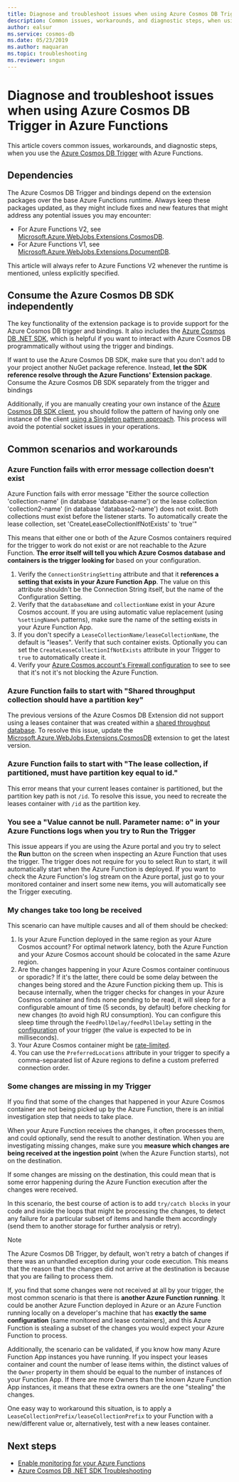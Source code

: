 ```yaml
---
title: Diagnose and troubleshoot issues when using Azure Cosmos DB Trigger in Azure Functions
description: Common issues, workarounds, and diagnostic steps, when using the Azure Cosmos DB Trigger with Azure Functions
author: ealsur
ms.service: cosmos-db
ms.date: 05/23/2019
ms.author: maquaran
ms.topic: troubleshooting
ms.reviewer: sngun
---
```


# Diagnose and troubleshoot issues when using Azure Cosmos DB Trigger in Azure Functions

This article covers common issues, workarounds, and diagnostic steps, when you use the [Azure Cosmos DB Trigger](change-feed-functions.md) with Azure Functions.

## Dependencies

The Azure Cosmos DB Trigger and bindings depend on the extension packages over the base Azure Functions runtime. Always keep these packages updated, as they might include fixes and new features that might address any potential issues you may encounter:

* For Azure Functions V2, see [Microsoft.Azure.WebJobs.Extensions.CosmosDB](https://www.nuget.org/packages/Microsoft.Azure.WebJobs.Extensions.CosmosDB).
* For Azure Functions V1, see [Microsoft.Azure.WebJobs.Extensions.DocumentDB](https://www.nuget.org/packages/Microsoft.Azure.WebJobs.Extensions.DocumentDB).

This article will always refer to Azure Functions V2 whenever the runtime is mentioned, unless explicitly specified.

## Consume the Azure Cosmos DB SDK independently

The key functionality of the extension package is to provide support for the Azure Cosmos DB trigger and bindings. It also includes the [Azure Cosmos DB .NET SDK](sql-api-sdk-dotnet-core.md), which is helpful if you want to interact with Azure Cosmos DB programmatically without using the trigger and bindings.

If want to use the Azure Cosmos DB SDK, make sure that you don't add to your project another NuGet package reference. Instead, **let the SDK reference resolve through the Azure Functions' Extension package**. Consume the Azure Cosmos DB SDK separately from the trigger and bindings

Additionally, if you are manually creating your own instance of the [Azure Cosmos DB SDK client](./sql-api-sdk-dotnet-core.md), you should follow the pattern of having only one instance of the client [using a Singleton pattern approach](../azure-functions/manage-connections.md#documentclient-code-example-c). This process will avoid the potential socket issues in your operations.

## Common scenarios and workarounds

### Azure Function fails with error message collection doesn't exist

Azure Function fails with error message "Either the source collection 'collection-name' (in database 'database-name') or the lease collection 'collection2-name' (in database 'database2-name') does not exist. Both collections must exist before the listener starts. To automatically create the lease collection, set 'CreateLeaseCollectionIfNotExists' to 'true'"

This means that either one or both of the Azure Cosmos containers required for the trigger to work do not exist or are not reachable to the Azure Function. **The error itself will tell you which Azure Cosmos database and containers is the trigger looking for** based on your configuration.

1. Verify the `ConnectionStringSetting` attribute and that it **references a setting that exists in your Azure Function App**. The value on this attribute shouldn't be the Connection String itself, but the name of the Configuration Setting.
2. Verify that the `databaseName` and `collectionName` exist in your Azure Cosmos account. If you are using automatic value replacement (using `%settingName%` patterns), make sure the name of the setting exists in your Azure Function App.
3. If you don't specify a `LeaseCollectionName/leaseCollectionName`, the default is "leases". Verify that such container exists. Optionally you can set the `CreateLeaseCollectionIfNotExists` attribute in your Trigger to `true` to automatically create it.
4. Verify your [Azure Cosmos account's Firewall configuration](how-to-configure-firewall.md) to see to see that it's not it's not blocking the Azure Function.

### Azure Function fails to start with "Shared throughput collection should have a partition key"

The previous versions of the Azure Cosmos DB Extension did not support using a leases container that was created within a [shared throughput database](./set-throughput.md#set-throughput-on-a-database). To resolve this issue, update the [Microsoft.Azure.WebJobs.Extensions.CosmosDB](https://www.nuget.org/packages/Microsoft.Azure.WebJobs.Extensions.CosmosDB) extension to get the latest version.

### Azure Function fails to start with "The lease collection, if partitioned, must have partition key equal to id."

This error means that your current leases container is partitioned, but the partition key path is not `/id`. To resolve this issue, you need to recreate the leases container with `/id` as the partition key.

### You see a "Value cannot be null. Parameter name: o" in your Azure Functions logs when you try to Run the Trigger

This issue appears if you are using the Azure portal and you try to select the **Run** button on the screen when inspecting an Azure Function that uses the trigger. The trigger does not require for you to select Run to start, it will automatically start when the Azure Function is deployed. If you want to check the Azure Function's log stream on the Azure portal, just go to your monitored container and insert some new items, you will automatically see the Trigger executing.

### My changes take too long be received

This scenario can have multiple causes and all of them should be checked:

1. Is your Azure Function deployed in the same region as your Azure Cosmos account? For optimal network latency, both the Azure Function and your Azure Cosmos account should be colocated in the same Azure region.
2. Are the changes happening in your Azure Cosmos container continuous or sporadic?
If it's the latter, there could be some delay between the changes being stored and the Azure Function picking them up. This is because internally, when the trigger checks for changes in your Azure Cosmos container and finds none pending to be read, it will sleep for a configurable amount of time (5 seconds, by default) before checking for new changes (to avoid high RU consumption). You can configure this sleep time through the `FeedPollDelay/feedPollDelay` setting in the [configuration](../azure-functions/functions-bindings-cosmosdb-v2.md#trigger---configuration) of your trigger (the value is expected to be in milliseconds).
3. Your Azure Cosmos container might be [rate-limited](./request-units.md).
4. You can use the `PreferredLocations` attribute in your trigger to specify a comma-separated list of Azure regions to define a custom preferred connection order.

### Some changes are missing in my Trigger

If you find that some of the changes that happened in your Azure Cosmos container are not being picked up by the Azure Function, there is an initial investigation step that needs to take place.

When your Azure Function receives the changes, it often processes them, and could optionally, send the result to another destination. When you are investigating missing changes, make sure you **measure which changes are being received at the ingestion point** (when the Azure Function starts), not on the destination.

If some changes are missing on the destination, this could mean that is some error happening during the Azure Function execution after the changes were received.

In this scenario, the best course of action is to add `try/catch blocks` in your code and inside the loops that might be processing the changes, to detect any failure for a particular subset of items and handle them accordingly (send them to another storage for further analysis or retry). 

> [!NOTE]
> The Azure Cosmos DB Trigger, by default, won't retry a batch of changes if there was an unhandled exception during your code execution. This means that the reason that the changes did not arrive at the destination is because that you are failing to process them.

If, you find that some changes were not received at all by your trigger, the most common scenario is that there is **another Azure Function running**. It could be another Azure Function deployed in Azure or an Azure Function running locally on a developer's machine that has **exactly the same configuration** (same monitored and lease containers), and this Azure Function is stealing a subset of the changes you would expect your Azure Function to process.

Additionally, the scenario can be validated, if you know how many Azure Function App instances you have running. If you inspect your leases container and count the number of lease items within, the distinct values of the `Owner` property in them should be equal to the number of instances of your Function App. If there are more Owners than the known Azure Function App instances, it means that these extra owners are the one "stealing" the changes.

One easy way to workaround this situation, is to apply a `LeaseCollectionPrefix/leaseCollectionPrefix` to your Function with a new/different value or, alternatively, test with a new leases container.

## Next steps

* [Enable monitoring for your Azure Functions](../azure-functions/functions-monitoring.md)
* [Azure Cosmos DB .NET SDK Troubleshooting](./troubleshoot-dot-net-sdk.md)